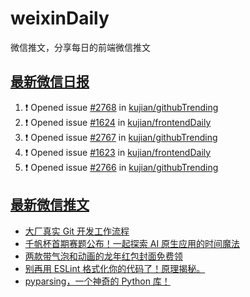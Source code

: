 # weixinDaily
微信推文，分享每日的前端微信推文

## [最新微信日报](https://github.com/kujian/weixinDaily/issues)

<!--START_SECTION:activity-->
1. ❗ Opened issue [#2768](https://github.com/kujian/githubTrending/issues/2768) in [kujian/githubTrending](https://github.com/kujian/githubTrending)
2. ❗ Opened issue [#1624](https://github.com/kujian/frontendDaily/issues/1624) in [kujian/frontendDaily](https://github.com/kujian/frontendDaily)
3. ❗ Opened issue [#2767](https://github.com/kujian/githubTrending/issues/2767) in [kujian/githubTrending](https://github.com/kujian/githubTrending)
4. ❗ Opened issue [#1623](https://github.com/kujian/frontendDaily/issues/1623) in [kujian/frontendDaily](https://github.com/kujian/frontendDaily)
5. ❗ Opened issue [#2766](https://github.com/kujian/githubTrending/issues/2766) in [kujian/githubTrending](https://github.com/kujian/githubTrending)
<!--END_SECTION:activity-->


## [最新微信推文](https://weixin.qdkfweb.cn/)

<!-- BLOG-POST-LIST:START -->
- [大厂真实 Git 开发工作流程](https://weixin.qdkfweb.cn/40194.html)
- [千帆杯首期赛题公布！一起探索 AI 原生应用的时间魔法](https://weixin.qdkfweb.cn/40206.html)
- [两款带气泡和动画的龙年红包封面免费领](https://weixin.qdkfweb.cn/40185.html)
- [别再用 ESLint 格式化你的代码了！原理揭秘。](https://weixin.qdkfweb.cn/40189.html)
- [pyparsing，一个神奇的 Python 库！](https://weixin.qdkfweb.cn/40199.html)
<!-- BLOG-POST-LIST:END -->